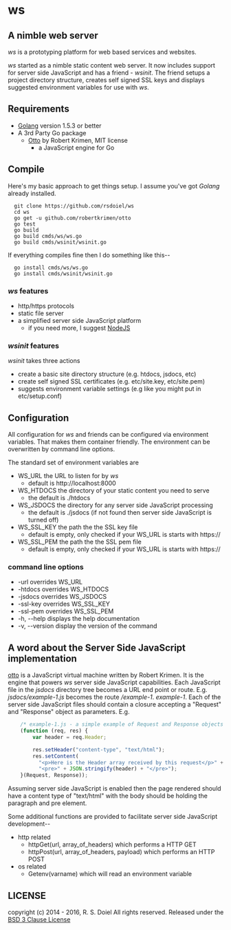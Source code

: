 ws
==

## A nimble web server

_ws_ is a prototyping platform for web based services and websites.

_ws_ started as a nimble static content web server.  It now includes
support for server side JavaScript and has a friend - _wsinit_. The friend 
setups a project directory structure, creates self signed SSL keys and 
displays suggested environment variables for use with _ws_.

## Requirements

+ [Golang](http://golang.org) version 1.5.3 or better
+ A 3rd Party Go package
  + [Otto](https://github.com/robertkrimen/otto) by Robert Krimen, MIT license
    + a JavaScript engine for Go

## Compile

Here's my basic approach to get things setup. I assume you've got *Golang* already installed.

```
  git clone https://github.com/rsdoiel/ws
  cd ws
  go get -u github.com/robertkrimen/otto
  go test
  go build
  go build cmds/ws/ws.go
  go build cmds/wsinit/wsinit.go
```

If everything compiles fine then I do something like this--

```
  go install cmds/ws/ws.go
  go install cmds/wsinit/wsinit.go
```


### _ws_ features

+ http/https protocols
+ static file server
+ a simplified server side JavaScript platform
  + if you need more, I suggest [NodeJS](http://nodejs.org)

### _wsinit_ features

_wsinit_ takes three actions

+ create a basic site directory structure (e.g. htdocs, jsdocs, etc)
+ create self signed SSL certificates (e.g. etc/site.key, etc/site.pem)
+ suggests environment variable settings (e.g like you might put in etc/setup.conf)


## Configuration

All configuration for _ws_ and friends can be configured via environment
variables. That makes them container friendly.  The environment can be
overwritten by command line options.

The standard set of environment variables are

+ WS_URL the URL to listen for by _ws_
  + default is http://localhost:8000
+ WS_HTDOCS the directory of your static content you need to serve
  + the default is ./htdocs
+ WS_JSDOCS the directory for any server side JavaScript processing
  + the default is ./jsdocs (if not found then server side JavaScript is turned off)
+ WS_SSL_KEY the path the the SSL key file
  + default is empty, only checked if your WS_URL is starts with https://
+ WS_SSL_PEM the path the the SSL pem file
  + default is empty, only checked if your WS_URL is starts with https://

### command line options

+ -url overrides WS_URL
+ -htdocs overrides WS_HTDOCS
+ -jsdocs overrides WS_JSDOCS
+ -ssl-key overrides WS_SSL_KEY
+ -ssl-pem overrides WS_SSL_PEM
+ -h, --help displays the help documentation
+ -v, --version display the version of the command


## A word about the Server Side JavaScript implementation

[otto](https://github.com/robertkrimen/otto) is a JavaScript virtual machine
written by Robert Krimen. It is the engine that powers _ws_ server side
JavaScript capabilities. Each JavaScript file in the *jsdocs* directory tree
becomes a URL end point or route. E.g. *jsdocs/example-1.js* becomes the
route */example-1*. *example-1*. Each of the server side JavaScript files
should contain a closure accepting a "Request" and "Response" object as
parameters.  E.g.

```JavaScript
    /* example-1.js - a simple example of Request and Response objects */
    (function (req, res) {
        var header = req.Header;

        res.setHeader("content-type", "text/html");
        res.setContent(
          "<p>Here is the Header array received by this request</p>" +
          "<pre>" + JSON.stringify(header) + "</pre>");
    }(Request, Response));
```

Assuming server side JavaScript is enabled then the page rendered should have a
content type of "text/html" with the body should be holding the paragraph and
pre element.

Some additional functions are provided to facilitate server side
JavaScript development--

+ http related
  + httpGet(url, array_of_headers) which performs a HTTP GET
  + httpPost(url, array_of_headers, payload) which performs an HTTP POST
+ os related
  + Getenv(varname) which will read an environment variable


## LICENSE

copyright (c) 2014 - 2016, R. S. Doiel
All rights reserved.
Released under the [BSD 3 Clause License](http://opensource.org/licenses/BSD-3-Clause)
